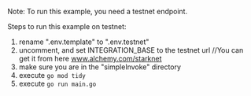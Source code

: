 Note: To run this example, you need a testnet endpoint.

Steps to run this example on testnet:

1. rename ".env.template" to ".env.testnet"
2. uncomment, and set INTEGRATION_BASE to the testnet url //You can get it from here www.alchemy.com/starknet
3. make sure you are in the "simpleInvoke" directory
4. execute `go mod tidy`
5. execute `go run main.go`
